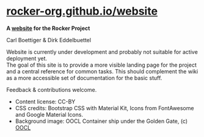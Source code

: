 # [rocker-org.github.io/website](https://rocker-org.github.io/website)  
      
**A [website](https://rocker-org.github.io/website) for the Rocker Project**

Carl Boettiger & Dirk Eddelbuettel

Website is currently under development and probably not suitable for active deployment yet.  
The goal of this site is to provide a more visible landing page for the project and a central
reference for common tasks.  This should complement the wiki as a more accessible set of 
documentation for the basic stuff.  

Feedback & contributions welcome. 


- Content license: CC-BY
- CSS credits: Bootstrap CSS with Material Kit, Icons from FontAwesome and Google Material Icons.
- Background image: OOCL Container ship under the Golden Gate, (c) [OOCL](http://www.oocl.com/eng/pressandmedia/photogallery/vessels/Pages/default.aspx)
